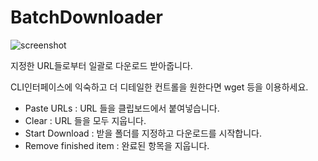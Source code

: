 # BatchDownloader

![screenshot](http://i.imgur.com/cyOH0aZ.png)

지정한 URL들로부터 일괄로 다운로드 받아줍니다.

CLI인터페이스에 익숙하고 더 디테일한 컨트롤을 원한다면 wget 등을 이용하세요.

* Paste URLs : URL 들을 클립보드에서 붙여넣습니다.
* Clear : URL 들을 모두 지웁니다.
* Start Download : 받을 폴더를 지정하고 다운로드를 시작합니다.
* Remove finished item : 완료된 항목을 지웁니다.

